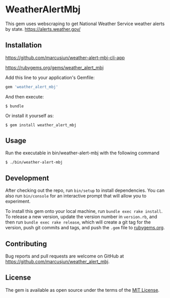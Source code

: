 # WeatherAlertMbj

This gem uses webscraping to get National Weather Service weather alerts by state. https://alerts.weather.gov/

## Installation

https://github.com/marcusjun/weather-alert-mbj-cli-app

https://rubygems.org/gems/weather_alert_mbj

Add this line to your application's Gemfile:

```ruby
gem 'weather_alert_mbj'
```

And then execute:

    $ bundle

Or install it yourself as:

    $ gem install weather_alert_mbj


## Usage

Run the executable in bin/weather-alert-mbj with the following command

  ```$ ./bin/weather-alert-mbj```

## Development

After checking out the repo, run `bin/setup` to install dependencies. You can also run `bin/console` for an interactive prompt that will allow you to experiment.

To install this gem onto your local machine, run `bundle exec rake install`. To release a new version, update the version number in `version.rb`, and then run `bundle exec rake release`, which will create a git tag for the version, push git commits and tags, and push the `.gem` file to [rubygems.org](https://rubygems.org).

## Contributing

Bug reports and pull requests are welcome on GitHub at https://github.com/marcusjun/weather_alert_mbj.

## License

The gem is available as open source under the terms of the [MIT License](https://opensource.org/licenses/MIT).
